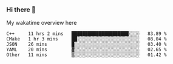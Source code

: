 ### Hi there 👋

<!--
**Jassy930/Jassy930** is a ✨ _special_ ✨ repository because its `README.md` (this file) appears on your GitHub profile.

Here are some ideas to get you started:

- 🔭 I’m currently working on ...
- 🌱 I’m currently learning ...
- 👯 I’m looking to collaborate on ...
- 🤔 I’m looking for help with ...
- 💬 Ask me about ...
- 📫 How to reach me: ...
- 😄 Pronouns: ...
- ⚡ Fun fact: ...
-->

My wakatime overview here
<!--START_SECTION:waka-->
```text
C++     11 hrs 2 mins   █████████████████████░░░░   83.89 % 
CMake   1 hr 3 mins     ██░░░░░░░░░░░░░░░░░░░░░░░   08.04 % 
JSON    26 mins         █░░░░░░░░░░░░░░░░░░░░░░░░   03.40 % 
YAML    20 mins         ▓░░░░░░░░░░░░░░░░░░░░░░░░   02.65 % 
Other   11 mins         ▒░░░░░░░░░░░░░░░░░░░░░░░░   01.42 % 
```
<!--END_SECTION:waka-->
